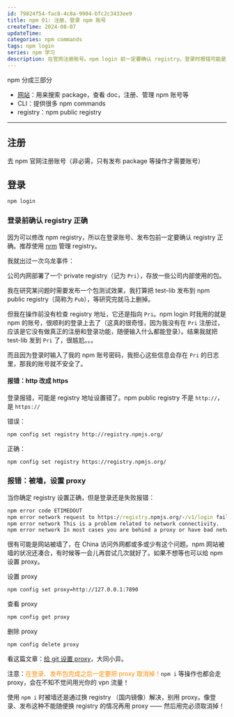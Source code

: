 ```yaml
---
id: 79824f54-fac8-4c8a-9904-bfc2c3433ee9
title: npm 01: 注册、登录 npm 账号
createTime: 2024-08-07
updateTime:
categories: npm commands
tags: npm login
series: npm 学习
description: 在官网注册账号。npm login 前一定要确认 registry。登录时报错可能是 registry 写成了 http，应该改为 https。当 registry 设置正确但登录仍然报错，可能是网站被墙了，可以给 npm 设置 proxy 解决。
---
```


npm 分成三部分

- [网站](https://www.npmjs.com/)：用来搜索 package，查看 doc，注册、管理 npm 账号等
- CLI：提供很多 npm commands
- registry：npm public registry

---

## 注册

去 npm 官网注册账号（非必需，只有发布 package 等操作才需要账号）

## 登录

```cmd
npm login
```

### 登录前确认 registry 正确

因为可以修改 npm registry，所以在登录账号、发布包前一定要确认 registry 正确。推荐使用 [nrm](post:d2d5aace-5216-44c5-871d-7b16fe03df92) 管理 registry。

我就出过一次乌龙事件：

公司内网部署了一个 private registry（记为 `Pri`），存放一些公司内部使用的包。

我在研究某问题时需要发布一个包测试效果，我打算把 test-lib 发布到 npm public registry（简称为 `Pub`），等研究完就马上删掉。

但我在操作前没有检查 registry 地址，它还是指向 `Pri`。npm login 时我用的就是 npm 的账号，很顺利的登录上去了（这真的很奇怪，因为我没有在 `Pri` 注册过，应该是它没有做真正的注册和登录功能，随便输入什么都能登录）。结果我就把 test-lib 发到 `Pri` 了，很尴尬。。。

而且因为登录时输入了我的 npm 账号密码，我担心这些信息会存在 `Pri` 的日志里，那我的账号就不安全了。

#### 报错：http 改成 https

登录报错，可能是 registry 地址设置错了。npm public registry 不是 `http://`，是 `https://`

错误：

```bash
npm config set registry http://registry.npmjs.org/
```

正确：

```bash
npm config set registry https://registry.npmjs.org/
```

### 报错：被墙，设置 proxy

当你确定 registry 设置正确，但是登录还是失败报错：

```cmd
npm error code ETIMEDOUT
npm error network request to https://registry.npmjs.org/-/v1/login failed, reason:
npm error network This is a problem related to network connectivity.
npm error network In most cases you are behind a proxy or have bad network settings.
```

很有可能是网站被墙了，在 China 访问外网都或多或少有这个问题。npm 网站被墙的状况还凑合，有时候等一会儿再尝试几次就好了。如果不想等也可以给 npm 设置 proxy。

设置 proxy

```bash
npm config set proxy=http://127.0.0.1:7890
```

查看 proxy

```bash
npm config get proxy
```

删除 proxy

```bash
npm config delete proxy
```

看这篇文章：[给 git 设置 proxy](post:c4676c26-beb7-4b95-8239-5d1c14b4ebbe)，大同小异。

注意：<span style="color:darkorange;">在登录、发布包完成之后一定要把 proxy 取消掉！</span>`npm i` 等操作也都会走 proxy，会在不知不觉间用光你的 vpn 流量！

使用 `npm i` 时被墙还是通过换 registry （国内镜像）解决，别用 proxy。像登录、发布这种不能随便换 registry 的情况再用 proxy —— 然后用完必须取消掉！
